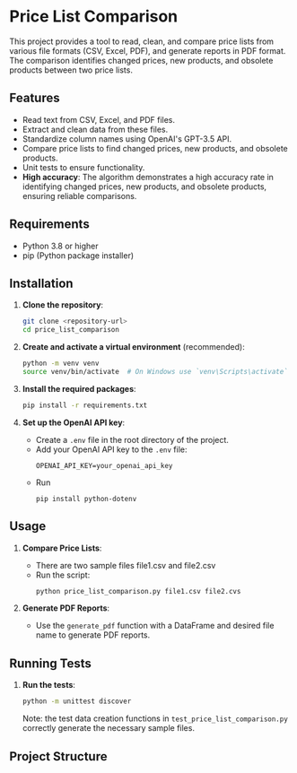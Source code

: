 # Price List Comparison

This project provides a tool to read, clean, and compare price lists from various file formats (CSV, Excel, PDF), and generate reports in PDF format. The comparison identifies changed prices, new products, and obsolete products between two price lists.

## Features

- Read text from CSV, Excel, and PDF files.
- Extract and clean data from these files.
- Standardize column names using OpenAI's GPT-3.5 API.
- Compare price lists to find changed prices, new products, and obsolete products.
- Unit tests to ensure functionality.
- **High accuracy**: The algorithm demonstrates a high accuracy rate in identifying changed prices, new products, and obsolete products, ensuring reliable comparisons.


## Requirements

- Python 3.8 or higher
- pip (Python package installer)

## Installation

1. **Clone the repository**:
    ```sh
    git clone <repository-url>
    cd price_list_comparison
    ```

2. **Create and activate a virtual environment** (recommended):
    ```sh
    python -m venv venv
    source venv/bin/activate  # On Windows use `venv\Scripts\activate`
    ```

3. **Install the required packages**:
    ```sh
    pip install -r requirements.txt
    ```

4. **Set up the OpenAI API key**:
    - Create a `.env` file in the root directory of the project.
    - Add your OpenAI API key to the `.env` file:
      ```
      OPENAI_API_KEY=your_openai_api_key
      ```
     - Run
       ```
       pip install python-dotenv
       ```
## Usage

1. **Compare Price Lists**:
    - There are two sample files file1.csv and file2.csv
    - Run the script:
      ```sh
      python price_list_comparison.py file1.csv file2.cvs
      ```

2. **Generate PDF Reports**:
    - Use the `generate_pdf` function with a DataFrame and desired file name to generate PDF reports.

## Running Tests

1. **Run the tests**:
    ```sh
    python -m unittest discover
    ```
    Note: the test data creation functions in `test_price_list_comparison.py` correctly generate the necessary sample files.

## Project Structure

